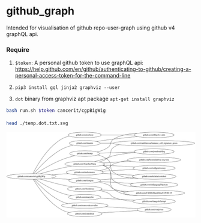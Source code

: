 # github_graph

Intended for visualisation of github repo-user-graph using github v4 graphQL api.

### Require

1. `$token`: A personal github token to use graphQL api: https://help.github.com/en/github/authenticating-to-github/creating-a-personal-access-token-for-the-command-line

1. `pip3 install gql jinja2 graphviz --user`

1. `dot` binary from graphviz apt package `apt-get install graphviz`

```bash
bash run.sh $token cancerit/cgpBigWig

head ./temp.dot.txt.svg
```


![](./temp.dot.txt.svg)